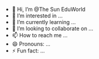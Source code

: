 - 👋 Hi, I’m @The Sun EduWorld
- 👀 I’m interested in ...
- 🌱 I’m currently learning ...
- 💞️ I’m looking to collaborate on ...
- 📫 How to reach me ...
- 😄 Pronouns: ...
- ⚡ Fun fact: ...

<!---
thesunduworld/thesunduworld is a ✨ special ✨ repository because its `README.md` (this file) appears on your GitHub profile.
You can click the Preview link to take a look at your changes.
--->
